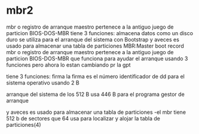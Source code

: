# mbr2
mbr o registro de arranque maestro pertenece a la antiguo juego de particion BIOS-DOS-MBR   tiene 3 funciones: almacena datos como un disco duro se utiliza para el arranque del sistema con Bootstrap y aveces es usado para almacenar una tabla de particiones
MBR:Master boot record
mbr o registro de arranque maestro pertenece a la antiguo juego de particion BIOS-DOS-MBR  que funciona para ayudar el arranque usando 3 funciones pero ahora lo estan cambiando pr la gpt

tiene 3 funciones:
firma
la firma es el número identificador de dd para el sistema operativo usando 2 B



arranque del sistema 
de los 512 B usa 446 B para el programa gestor de arranque


y aveces es usado para almacenar una tabla de particiones
-el mbr tiene 512 b de sectores que 64 usa para localizar y alojar la tabla de particiones(4)
